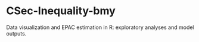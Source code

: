 # CSec-Inequality-bmy
Data visualization and EPAC estimation in R: exploratory analyses and model outputs.

